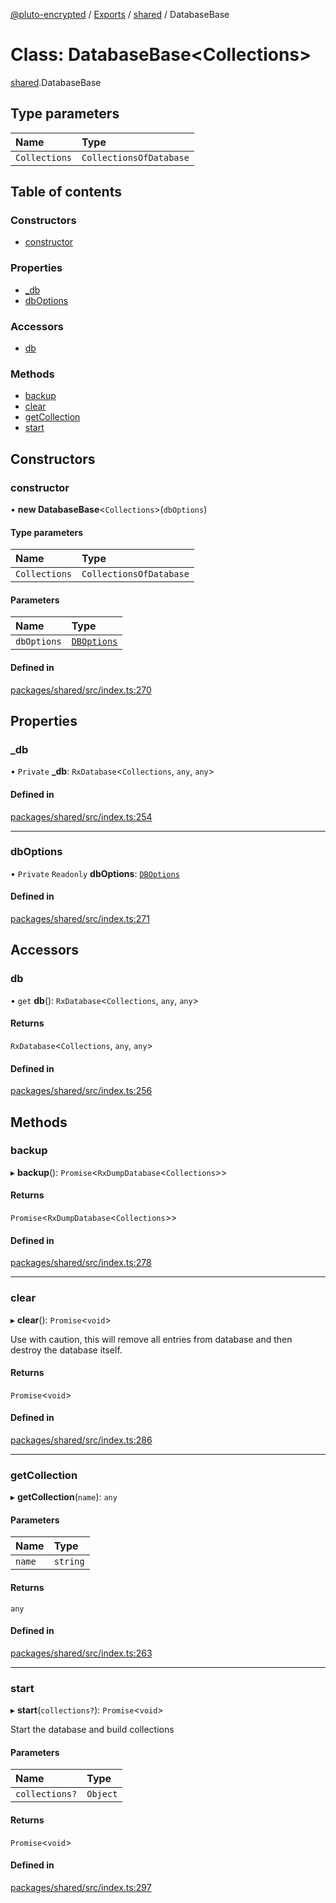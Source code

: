[@pluto-encrypted](../README.md) / [Exports](../modules.md) / [shared](../modules/shared.md) / DatabaseBase

# Class: DatabaseBase\<Collections\>

[shared](../modules/shared.md).DatabaseBase

## Type parameters

| Name | Type |
| :------ | :------ |
| `Collections` | `CollectionsOfDatabase` |

## Table of contents

### Constructors

- [constructor](shared.DatabaseBase.md#constructor)

### Properties

- [\_db](shared.DatabaseBase.md#_db)
- [dbOptions](shared.DatabaseBase.md#dboptions)

### Accessors

- [db](shared.DatabaseBase.md#db)

### Methods

- [backup](shared.DatabaseBase.md#backup)
- [clear](shared.DatabaseBase.md#clear)
- [getCollection](shared.DatabaseBase.md#getcollection)
- [start](shared.DatabaseBase.md#start)

## Constructors

### constructor

• **new DatabaseBase**\<`Collections`\>(`dbOptions`)

#### Type parameters

| Name | Type |
| :------ | :------ |
| `Collections` | `CollectionsOfDatabase` |

#### Parameters

| Name | Type |
| :------ | :------ |
| `dbOptions` | [`DBOptions`](../modules/shared.md#dboptions) |

#### Defined in

[packages/shared/src/index.ts:270](https://github.com/atala-community-projects/pluto-encrypted/blob/054e08f/packages/shared/src/index.ts#L270)

## Properties

### \_db

• `Private` **\_db**: `RxDatabase`\<`Collections`, `any`, `any`\>

#### Defined in

[packages/shared/src/index.ts:254](https://github.com/atala-community-projects/pluto-encrypted/blob/054e08f/packages/shared/src/index.ts#L254)

___

### dbOptions

• `Private` `Readonly` **dbOptions**: [`DBOptions`](../modules/shared.md#dboptions)

#### Defined in

[packages/shared/src/index.ts:271](https://github.com/atala-community-projects/pluto-encrypted/blob/054e08f/packages/shared/src/index.ts#L271)

## Accessors

### db

• `get` **db**(): `RxDatabase`\<`Collections`, `any`, `any`\>

#### Returns

`RxDatabase`\<`Collections`, `any`, `any`\>

#### Defined in

[packages/shared/src/index.ts:256](https://github.com/atala-community-projects/pluto-encrypted/blob/054e08f/packages/shared/src/index.ts#L256)

## Methods

### backup

▸ **backup**(): `Promise`\<`RxDumpDatabase`\<`Collections`\>\>

#### Returns

`Promise`\<`RxDumpDatabase`\<`Collections`\>\>

#### Defined in

[packages/shared/src/index.ts:278](https://github.com/atala-community-projects/pluto-encrypted/blob/054e08f/packages/shared/src/index.ts#L278)

___

### clear

▸ **clear**(): `Promise`\<`void`\>

Use with caution, this will remove all entries from database
and then destroy the database itself.

#### Returns

`Promise`\<`void`\>

#### Defined in

[packages/shared/src/index.ts:286](https://github.com/atala-community-projects/pluto-encrypted/blob/054e08f/packages/shared/src/index.ts#L286)

___

### getCollection

▸ **getCollection**(`name`): `any`

#### Parameters

| Name | Type |
| :------ | :------ |
| `name` | `string` |

#### Returns

`any`

#### Defined in

[packages/shared/src/index.ts:263](https://github.com/atala-community-projects/pluto-encrypted/blob/054e08f/packages/shared/src/index.ts#L263)

___

### start

▸ **start**(`collections?`): `Promise`\<`void`\>

Start the database and build collections

#### Parameters

| Name | Type |
| :------ | :------ |
| `collections?` | `Object` |

#### Returns

`Promise`\<`void`\>

#### Defined in

[packages/shared/src/index.ts:297](https://github.com/atala-community-projects/pluto-encrypted/blob/054e08f/packages/shared/src/index.ts#L297)
